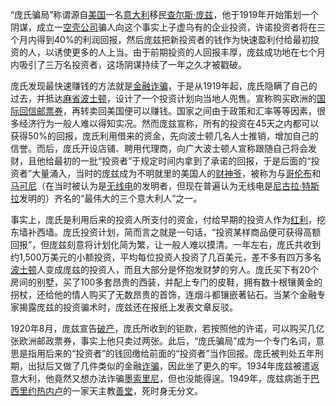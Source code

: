 
“庞氏骗局”称谓源自[美国](https://zh.wikipedia.org/wiki/%E7%BE%8E%E5%9C%8B "美国")一名[意大利](https://zh.wikipedia.org/wiki/%E6%84%8F%E5%A4%A7%E5%88%A9 "意大利")移民[查尔斯·庞兹](https://zh.wikipedia.org/wiki/%E6%9F%A5%E5%B0%94%E6%96%AF%C2%B7%E5%BA%9E%E5%85%B9 "查尔斯·庞兹")，他于1919年开始策划一个阴谋，成立一[空壳公司](https://zh.wikipedia.org/wiki/%E7%A9%BA%E6%AE%BC%E5%85%AC%E5%8F%B8 "空壳公司")骗人向这个事实上子虚乌有的企业投资，许诺投资者将在三个月内得到40%的利润回报，然后庞兹把新投资者的钱作为快速盈利付给最初投资的人，以诱使更多的人上当。由于前期投资的人回报丰厚，庞兹成功地在七个月内吸引了三万名投资者，这场阴谋持续了一年之久才被戳破。

庞氏发现最快速赚钱的方法就是[金融诈骗](https://zh.wikipedia.org/w/index.php?title=%E9%87%91%E8%9E%8D%E8%A9%90%E9%A8%99&action=edit&redlink=1 "金融诈骗（页面不存在）")，于是从1919年起，庞氏隐瞒了自己的过去，并抵达[麻省](https://zh.wikipedia.org/wiki/%E9%BA%BB%E8%96%A9%E8%AB%B8%E5%A1%9E%E5%B7%9E "马萨诸塞州")[波士顿](https://zh.wikipedia.org/wiki/%E6%B3%A2%E5%A3%AB%E9%A0%93 "波士顿")，设计了一个投资计划向当地人兜售。宣称购买欧洲的[国际回信邮票券](https://zh.wikipedia.org/wiki/%E5%9C%8B%E9%9A%9B%E5%9B%9E%E4%BF%A1%E9%83%B5%E7%A5%A8%E5%88%B8 "国际回信邮票券")，再转卖回美国便可以赚钱。国家之间由于政策和汇率等等因素，很多经济行为一般人难以得知实况。然而庞兹宣称，所有的投资在45天之内都可以获得50%的回报，庞氏利用借来的资金，先向波士顿几名人士推销，增加自己的信誉。而后，庞氏开设店铺、聘用代理商，向广大波士顿人宣称跟随自己将会发财，且他给最初的一批“投资者”于规定时间内拿到了承诺的回报，于是后面的“投资者”大量涌入，当时的庞兹成为不明就里的美国人的[财神爷](https://zh.wikipedia.org/wiki/%E8%B2%A1%E7%A5%9E%E7%88%BA "财神爷")，被称为与[哥伦布](https://zh.wikipedia.org/wiki/%E5%93%A5%E5%80%AB%E5%B8%83 "哥伦布")和[马可尼](https://zh.wikipedia.org/wiki/%E9%A9%AC%E5%8F%AF%E5%B0%BC "马可尼")（在当时被认为是[无线电](https://zh.wikipedia.org/wiki/%E6%97%A0%E7%BA%BF%E7%94%B5 "无线电")的发明者，但现在普遍认为无线电是[尼古拉·特斯拉](https://zh.wikipedia.org/wiki/%E5%B0%BC%E5%8F%A4%E6%8B%89%C2%B7%E7%89%B9%E6%96%AF%E6%8B%89 "尼古拉·特斯拉")发明的）齐名的“最伟大的三个意大利人”之一。

事实上，庞氏是利用后来的投资人所支付的资金，付给早期的投资人作为[红利](https://zh.wikipedia.org/wiki/%E7%BA%A2%E5%88%A9 "红利")，挖东墙补西墙。庞氏投资计划，简而言之就是一句话，“投资某样商品便可获得高额回报”，但庞兹刻意将计划化简为繁，让一般人难以摸清。一年左右，庞氏共收到约1,500万美元的小额投资，平均每位投资人投资了几百美元，差不多有四万多名[波士顿](https://zh.wikipedia.org/wiki/%E6%B3%A2%E5%A3%AB%E9%A0%93 "波士顿")人变成庞兹的投资人，而且大部分是怀抱发财梦的穷人。庞氏买下有20个房间的别墅，买了100多套昂贵的西装，并配上专门的皮鞋，拥有数十根镶黄金的拐杖，还给他的情人购买了无数昂贵的首饰，连烟斗都镶嵌著钻石。当某个金融专家揭露庞兹的投资骗术时，庞兹还在报纸上发表文章反驳。

1920年8月，庞兹宣告[破产](https://zh.wikipedia.org/wiki/%E7%A0%B4%E7%94%A2 "破产")，庞氏所收到的钜款，若按照他的许诺，可以购买几亿张欧洲邮政票券，事实上他只卖过两张。此后，“庞氏骗局”成为一个专门名词，意思是指用后来的“投资者”的钱回缴给前面的“投资者”当作回报。庞氏被判处五年刑期，出狱后又做了几件类似的金融[诈骗](https://zh.wikipedia.org/wiki/%E8%A9%90%E9%A8%99 "诈骗")，因此坐了更久的牢。1934年庞兹被遣返意大利，他竟然又想办法诈骗[墨索里尼](https://zh.wikipedia.org/wiki/%E8%B4%9D%E5%B0%BC%E6%89%98%C2%B7%E5%A2%A8%E7%B4%A2%E9%87%8C%E5%B0%BC "贝尼托·墨索里尼")，但也没能得逞。1949年，庞兹病逝于[巴西](https://zh.wikipedia.org/wiki/%E5%B7%B4%E8%A5%BF "巴西")[里约热内卢](https://zh.wikipedia.org/wiki/%E9%87%8C%E7%B4%84%E7%86%B1%E5%85%A7%E7%9B%A7 "里约热内卢")的一家天主教[善堂](https://zh.wikipedia.org/wiki/%E5%96%84%E5%A0%82 "善堂")，死时身无分文。